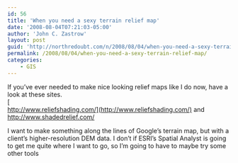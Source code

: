 ```yaml
---
id: 56
title: 'When you need a sexy terrain relief map'
date: '2008-08-04T07:21:03-05:00'
author: 'John C. Zastrow'
layout: post
guid: 'http://northredoubt.com/n/2008/08/04/when-you-need-a-sexy-terrain-relief-map/'
permalink: /2008/08/04/when-you-need-a-sexy-terrain-relief-map/
categories:
    - GIS
---
```


If you’ve ever needed to make nice looking relief maps like I do now, have a look at these sites.  
[  
http://www.reliefshading.com/](http://www.reliefshading.com/) and <http://www.shadedrelief.com/>

I want to make something along the lines of Google’s terrain map, but with a client’s higher-resolution DEM data. I don’t if ESRI’s Spatial Analyst is going to get me quite where I want to go, so I’m going to have to maybe try some other tools